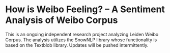 # How is Weibo Feeling? – A Sentiment Analysis of Weibo Corpus
This is an ongoing independent research project analyzing Leiden Weibo Corpus. The analysis utilizes the SnowNLP library whose functionality is based on the Textblob library. Updates will be pushed intermittently. 
